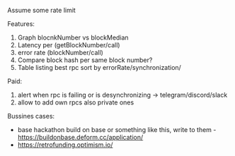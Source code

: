 Assume some rate limit

Features:
1. Graph blocnkNumber vs blockMedian
2. Latency per (getBlockNumber/call)
3. error rate (blockNumber/call)
4. Compare block hash per same block number?
5. Table listing best rpc sort by errorRate/synchronization/

Paid:
1. alert when rpc is failing or is desynchronizing -> telegram/discord/slack
2. allow to add own rpcs also private ones




Bussines cases:
- base hackathon build on base or something like this, write to them - https://buildonbase.deform.cc/application/
- https://retrofunding.optimism.io/

